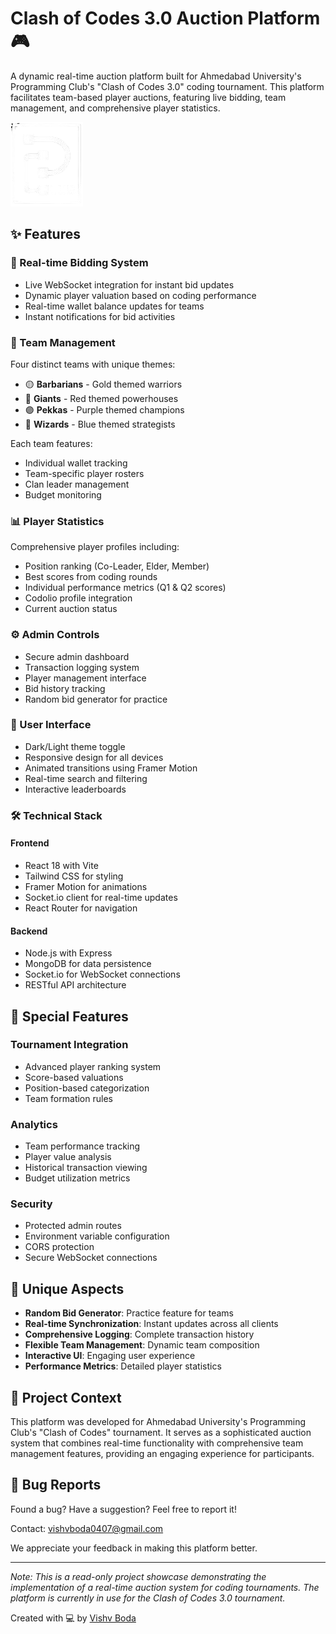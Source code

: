 # Clash of Codes 3.0 Auction Platform 🎮

A dynamic real-time auction platform built for Ahmedabad University's Programming Club's "Clash of Codes 3.0" coding tournament. This platform facilitates team-based player auctions, featuring live bidding, team management, and comprehensive player statistics.

![Clash of Codes Logo](./src/assets/pclublogo.png)

## ✨ Features

### 🔄 Real-time Bidding System
- Live WebSocket integration for instant bid updates
- Dynamic player valuation based on coding performance 
- Real-time wallet balance updates for teams
- Instant notifications for bid activities

### 👥 Team Management
Four distinct teams with unique themes:
- 🟡 **Barbarians** - Gold themed warriors
- 🔴 **Giants** - Red themed powerhouses  
- 🟣 **Pekkas** - Purple themed champions
- 🔵 **Wizards** - Blue themed strategists

Each team features:
- Individual wallet tracking
- Team-specific player rosters
- Clan leader management
- Budget monitoring

### 📊 Player Statistics
Comprehensive player profiles including:
- Position ranking (Co-Leader, Elder, Member)
- Best scores from coding rounds
- Individual performance metrics (Q1 & Q2 scores)
- Codolio profile integration
- Current auction status

### ⚙️ Admin Controls
- Secure admin dashboard
- Transaction logging system
- Player management interface
- Bid history tracking
- Random bid generator for practice

### 🎨 User Interface
- Dark/Light theme toggle
- Responsive design for all devices
- Animated transitions using Framer Motion
- Real-time search and filtering
- Interactive leaderboards

### 🛠️ Technical Stack

#### Frontend
- React 18 with Vite
- Tailwind CSS for styling
- Framer Motion for animations
- Socket.io client for real-time updates
- React Router for navigation

#### Backend
- Node.js with Express
- MongoDB for data persistence
- Socket.io for WebSocket connections
- RESTful API architecture

## 🎯 Special Features

### Tournament Integration
- Advanced player ranking system
- Score-based valuations
- Position-based categorization
- Team formation rules

### Analytics
- Team performance tracking
- Player value analysis
- Historical transaction viewing
- Budget utilization metrics

### Security
- Protected admin routes
- Environment variable configuration
- CORS protection
- Secure WebSocket connections

## 🌟 Unique Aspects

- **Random Bid Generator**: Practice feature for teams
- **Real-time Synchronization**: Instant updates across all clients
- **Comprehensive Logging**: Complete transaction history
- **Flexible Team Management**: Dynamic team composition
- **Interactive UI**: Engaging user experience
- **Performance Metrics**: Detailed player statistics


## 📝 Project Context

This platform was developed for Ahmedabad University's Programming Club's "Clash of Codes" tournament. It serves as a sophisticated auction system that combines real-time functionality with comprehensive team management features, providing an engaging experience for participants.

## 🐛 Bug Reports

Found a bug? Have a suggestion? Feel free to report it!

Contact: [vishvboda0407@gmail.com](mailto:vishvboda0407@gmail.com)

We appreciate your feedback in making this platform better.

---

*Note: This is a read-only project showcase demonstrating the implementation of a real-time auction system for coding tournaments. The platform is currently in use for the Clash of Codes 3.0 tournament.*

Created with 💻 by [Vishv Boda](https://www.linkedin.com/in/vishv-boda-806ab5289/)